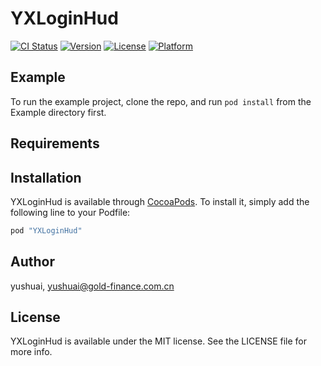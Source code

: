 # YXLoginHud

[![CI Status](http://img.shields.io/travis/yushuai/YXLoginHud.svg?style=flat)](https://travis-ci.org/yushuai/YXLoginHud)
[![Version](https://img.shields.io/cocoapods/v/YXLoginHud.svg?style=flat)](http://cocoapods.org/pods/YXLoginHud)
[![License](https://img.shields.io/cocoapods/l/YXLoginHud.svg?style=flat)](http://cocoapods.org/pods/YXLoginHud)
[![Platform](https://img.shields.io/cocoapods/p/YXLoginHud.svg?style=flat)](http://cocoapods.org/pods/YXLoginHud)

## Example

To run the example project, clone the repo, and run `pod install` from the Example directory first.

## Requirements

## Installation

YXLoginHud is available through [CocoaPods](http://cocoapods.org). To install
it, simply add the following line to your Podfile:

```ruby
pod "YXLoginHud"
```

## Author

yushuai, yushuai@gold-finance.com.cn

## License

YXLoginHud is available under the MIT license. See the LICENSE file for more info.
